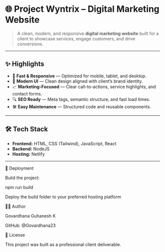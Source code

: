 # 🌐 Project Wyntrix – Digital Marketing Website

> A clean, modern, and responsive **digital marketing website** built for a client to showcase services, engage customers, and drive conversions.

---

## ✨ Highlights

- 🚀 **Fast & Responsive** — Optimized for mobile, tablet, and desktop.
- 🎨 **Modern UI** — Clean design aligned with client’s brand identity.
- 📈 **Marketing-Focused** — Clear call-to-actions, service highlights, and contact forms.
- 🔍 **SEO Ready** — Meta tags, semantic structure, and fast load times.
- 🛠️ **Easy Maintenance** — Structured code and reusable components.

---

## 🛠️ Tech Stack

- **Frontend:** HTML, CSS (Tailwind), JavaScript, React
- **Backend:** NodeJS
- **Hosting:** Netlify

---

🚀 Deployment

Build the project:

npm run build


Deploy the build folder to your preferred hosting platform

🧑‍💻 Author

Govardhana Guhanesh K

GitHub: @Govardhana23

📜 License

This project was built as a professional client deliverable.
